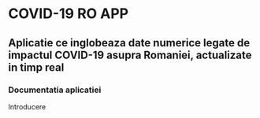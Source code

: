 # COVID-19 RO APP
## Aplicatie ce inglobeaza date numerice legate de impactul COVID-19 asupra Romaniei, actualizate in timp real 
### Documentatia aplicatiei

Introducere
